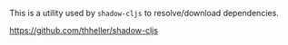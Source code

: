 This is a utility used by `shadow-cljs` to resolve/download dependencies.

https://github.com/thheller/shadow-cljs
